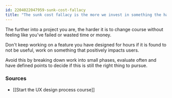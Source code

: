 ```yaml
---
id: 2204022047959-sunk-cost-fallacy
title: "The sunk cost fallacy is the more we invest in something the harder it becomes to abandon it"
---
```


The further into a project you are, the harder it is to change course without feeling like you've failed or wasted time or money.

Don't keep working on a feature you have designed for hours if it is found to not be useful, work on something that positively impacts users. 

Avoid this by breaking down work into small phases, evaluate often and have defined points to decide if this is still the right thing to pursue.

### Sources 

- [[Start the UX design process course]]